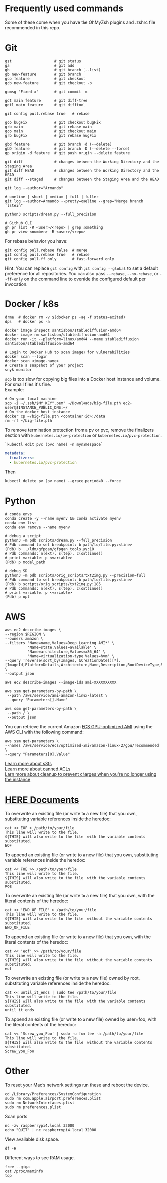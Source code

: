 # Frequently used commands
Some of these come when you have the OhMyZsh plugins and .zshrc file recommended in this repo.  

# Git
```Shell
gst                   # git status
ga                    # git add
gb                    # git branch (--list)
gb new-feature        # git branch
gco feature           # git checkout
gcb new-feature       # git checkout -b

gcmsg "Fixed x"       # git commit -m

gdt main feature      # git diff-tree
gdtl main feature     # git difftool 

git config pull.rebase true   # rebase

gco bugFix            # git checkout bugFix
grb main              # git rebase main
gco main              # git checkout main
grb bugFix            # git rebase bugFix

gbd feature           # git branch -d (--delete)
gbD feature           # git branch -D (--delete --force)
gp origin -d feature  # git push origin --delete feature

git diff              # changes between the Working Directory and the Staging Area
git diff HEAD         # changes between the Working Directory and the HEAD
git diff --staged     # changes between the Staging Area and the HEAD

git log --author="Armando"

# oneline | short | medium | full | fuller
git log --author=Armando --pretty=oneline --grep="Merge branch 'lstein"

python3 scripts/dream.py --full_precision

# Github CLI
gh pr list -R <user>/<repo> | grep something
gh pr view <number> -R <user>/<repo> 
```

For rebase behavior you have:
```Shell
git config pull.rebase false  # merge
git config pull.rebase true   # rebase
git config pull.ff only       # fast-forward only
```
Hint: You can replace ```git config``` with ```git config --global``` to set a default preference for all repositories. You can also pass ```--rebase```, ```--no-rebase```, or ```--ff-only``` on the command line to override the configured default per
invocation.

# Docker / k8s
```Shell
drme  # docker rm -v $(docker ps -aq -f status=exited)
dps   # docker ps -a

docker image inspect santisbon/stablediffusion-amd64
docker image rm santisbon/stablediffusion-amd64
docker run -it --platform=linux/amd64 --name stablediffusion santisbon/stablediffusion-amd64

# Login to Docker Hub to scan images for vulnerabilities
docker scan --login
docker scan <image-name>
# Create a snapshot of your project
snyk monitor
```

```scp``` is too slow for copying big files into a Docker host instance and volume. For small files it's fine.  
Example:
```Shell
# On your local machine
scp -i ~/.ssh/$MY_KEY".pem" ~/Downloads/big-file.pth ec2-user@$INSTANCE_PUBLIC_DNS:~/
# On the docker host instance
docker cp ~/big-file.pth <container-id>:/data
rm -rf ~/big-file.pth
```

To remove termination protection from a pv or pvc, remove the finalizers section with `kubernetes.io/pv-protection` or `kubernetes.io/pvc-protection`.  
```Shell
`kubectl edit pvc (pvc name) -n mynamespace`
```
```Yaml
metadata:
  finalizers:
  - kubernetes.io/pvc-protection
```
Then
```Shell
kubectl delete pv (pv name) --grace-period=0 --force
```

# Python
```Shell
# conda envs
conda create -y --name myenv && conda activate myenv
conda env list
conda env remove --name myenv
```

```Shell
# debug a script
python3 -m pdb scripts/dream.py --full_precision
# Pdb command to set breakpoint: b path/to/file.py:<line>
(Pdb) b ../ldm/gfpgan/gfpgan_tools.py:10
# Pdb commands: n(ext), s(tep), c(ont(inue))
# print variable: p <variable>
(Pdb) p model_path
```

```Shell
# debug SD
python3 -m pdb scripts/orig_scripts/txt2img.py --precision=full
# Pdb command to set breakpoint: b path/to/file.py:<line>
(Pdb) b scripts/orig_scripts/txt2img.py:185
# Pdb commands: n(ext), s(tep), c(ont(inue))
# print variable: p <variable>
(Pdb) p opt
```

# AWS

```Shell
aws ec2 describe-images \
--region $REGION \
--owners amazon \
--filters 'Name=name,Values=Deep Learning AMI*' \
          'Name=state,Values=available' \
          'Name=architecture,Values=x86_64' \
          'Name=virtualization-type,Values=hvm' \
--query 'reverse(sort_by(Images, &CreationDate))[*].[ImageId,PlatformDetails,Architecture,Name,Description,RootDeviceType,VirtualizationType]' \
--output json

aws ec2 describe-images --image-ids ami-XXXXXXXXXX

aws ssm get-parameters-by-path \
 --path /aws/service/ami-amazon-linux-latest \
 --query 'Parameters[].Name'

aws ssm get-parameters-by-path \
 --path / \
 --output json
```

You can retrieve the current Amazon [ECS GPU-optimized AMI](https://docs.aws.amazon.com/AmazonECS/latest/developerguide/ecs-optimized_AMI.html) using the AWS CLI with the following command:
```Shell
aws ssm get-parameters \
--names /aws/service/ecs/optimized-ami/amazon-linux-2/gpu/recommended \
--query "Parameters[0].Value" 
```

[Learn more about s3fs](https://github.com/s3fs-fuse/s3fs-fuse/blob/master/doc/man/s3fs.1.in)  
[Learn more about canned ACLs](https://docs.aws.amazon.com/AmazonS3/latest/userguide/acl-overview.html#canned-acl)  
[Larn more about cleanup to prevent charges when you're no longer using the instance](https://docs.aws.amazon.com/dlami/latest/devguide/launch-config-cleanup.html)  

# [HERE Documents](https://stackoverflow.com/a/25903579)  

To overwrite an existing file (or write to a new file) that you own, substituting variable references inside the heredoc:
```Shell
cat << EOF > /path/to/your/file
This line will write to the file.
${THIS} will also write to the file, with the variable contents substituted.
EOF
```

To append an existing file (or write to a new file) that you own, substituting variable references inside the heredoc:
```Shell
cat << FOE >> /path/to/your/file
This line will write to the file.
${THIS} will also write to the file, with the variable contents substituted.
FOE
```

To overwrite an existing file (or write to a new file) that you own, with the literal contents of the heredoc:
```Shell
cat << 'END_OF_FILE' > /path/to/your/file
This line will write to the file.
${THIS} will also write to the file, without the variable contents substituted.
END_OF_FILE
```

To append an existing file (or write to a new file) that you own, with the literal contents of the heredoc:
```Shell
cat << 'eof' >> /path/to/your/file
This line will write to the file.
${THIS} will also write to the file, without the variable contents substituted.
eof
```

To overwrite an existing file (or write to a new file) owned by root, substituting variable references inside the heredoc:
```Shell
cat << until_it_ends | sudo tee /path/to/your/file
This line will write to the file.
${THIS} will also write to the file, with the variable contents substituted.
until_it_ends
```

To append an existing file (or write to a new file) owned by user=foo, with the literal contents of the heredoc:
```Shell
cat << 'Screw_you_Foo' | sudo -u foo tee -a /path/to/your/file
This line will write to the file.
${THIS} will also write to the file, without the variable contents substituted.
Screw_you_Foo
```

# Other

To reset your Mac’s network settings run these and reboot the device. 
```Shell
cd /Library/Preferences/SystemConfiguration
sudo rm com.apple.airport.preferences.plist
sudo rm NetworkInterfaces.plist
sudo rm preferences.plist
```

Scan ports
```Shell
nc -zv raspberrypi4.local 32000
echo "QUIT" | nc raspberrypi4.local 32000
```

View available disk space.
```Shell
df -H
```

Different ways to see RAM usage.
```Shell
free --giga
cat /proc/meminfo
top
```
